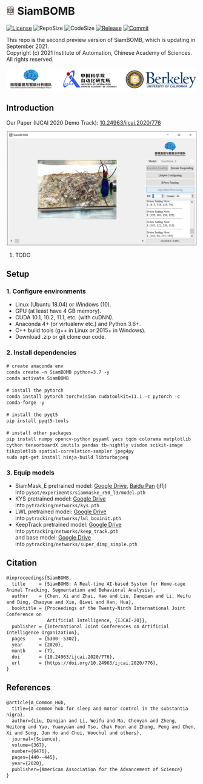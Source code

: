 # <img src=".github/README/icon.png" width="22"> SiamBOMB

[![License](https://img.shields.io/github/license/JackieZhai/SiamBOMB)](https://github.com/JackieZhai/SiamBOMB/blob/20210919/LICENSE)
![RepoSize](https://img.shields.io/github/repo-size/JackieZhai/SiamBOMB)
![CodeSize](https://img.shields.io/github/languages/code-size/JackieZhai/SiamBOMB)
[![Release](https://img.shields.io/github/v/release/JackieZhai/SiamBOMB?include_prereleases&sort=semver)](https://github.com/JackieZhai/SiamBOMB/releases)
[![Commit](https://img.shields.io/github/last-commit/JackieZhai/SiamBOMB)](https://github.com/JackieZhai/SiamBOMB/commits/20210919)

This repo is the second preview version of SiamBOMB, which is updating in September 2021.\
Copyright \(c\) 2021 Institute of Automation, Chinese Academy of Sciences. 
All rights reserved.
<p align="center"><img src=".github/README/affiliation.png" width="500"></p>

## Introduction
Our Paper (IJCAI 2020 Demo Track): [10.24963/ijcai.2020/776](https://www.ijcai.org/Proceedings/2020/0776.pdf)

<p align="center"><img src=".github/README/demo.png" width="500"></p>

1. TODO

## Setup
### 1. Configure environments
* Linux (Ubuntu 18.04) or Windows (10).
* GPU (at least have 4 GB memory).
* CUDA 10.1, 10.2, 11.1, etc. (with cuDNN).
* Anaconda 4+ (or virtualenv etc.) and Python 3.6+.
* C++ build tools (g++ in Linux or 2015+ in Windows).
* Download .zip or git clone our code.
### 2. Install dependencies
```Shell
# create anaconda env
conda create -n SiamBOMB python=3.7 -y
conda activate SiamBOMB

# install the pytorch
conda install pytorch torchvision cudatoolkit=11.1 -c pytorch -c conda-forge -y

# install the pyqt5
pip install pyqt5-tools

# install other packages
pip install numpy opencv-python pyyaml yacs tqdm colorama matplotlib cython tensorboardX imutils pandas tb-nightly visdom scikit-image
tikzplotlib spatial-correlation-sampler jpeg4py
sudo apt-get install ninja-build libturbojpeg
```
### 3. Equip models
* SiamMask_E pretrained model: [Google Drive](https://drive.google.com/file/d/1VVpCAUJeysyRWdLdfW1IsT3AsQUQvwAU/view), 
[Baidu Pan](https://pan.baidu.com/s/1q64A2jPEWmdj264XrfvhBA) (jffj) \
into `pysot/experiments/siammaske_r50_l3/model.pth`
* KYS pretrained model: [Google Drive](https://drive.google.com/open?id=1nJTBxpuBhN0WGSvG7Zm3yBc9JAC6LnEn)\
into `pytracking/networks/kys.pth`
* LWL pretrained model: [Google Drive](https://drive.google.com/file/d/1aAsj_N1LAMpmmcb1iOxo2z66tJM6MEuM/view?usp=sharing)\
into `pytracking/networks/lwl_boxinit.pth`
* KeepTrack pretrained model: [Google Drive](https://drive.google.com/file/d/1JIhzF1yd1EFbVCKJMakqEjWngthySIS5)\
into `pytracking/networks/keep_track.pth`\
and base model: [Google Drive](https://drive.google.com/file/d/1lzwdeX9HBefQwznMaX5AKAGda7tqeQtg)\
into `pytracking/networks/super_dimp_simple.pth`

## Citation
```
@inproceedings{SiamBOMB,
  title     = {SiamBOMB: A Real-time AI-based System for Home-cage Animal Tracking, Segmentation and Behavioral Analysis},
  author    = {Chen, Xi and Zhai, Hao and Liu, Danqian and Li, Weifu and Ding, Chaoyue and Xie, Qiwei and Han, Hua},
  booktitle = {Proceedings of the Twenty-Ninth International Joint Conference on
               Artificial Intelligence, {IJCAI-20}},
  publisher = {International Joint Conferences on Artificial Intelligence Organization},             
  pages     = {5300--5302},
  year      = {2020},
  month     = {7},
  doi       = {10.24963/ijcai.2020/776},
  url       = {https://doi.org/10.24963/ijcai.2020/776},
}
```

## References
```
@article{A_Common_Hub,
  title={A common hub for sleep and motor control in the substantia nigra},
  author={Liu, Danqian and Li, Weifu and Ma, Chenyan and Zheng, Weitong and Yao, Yuanyuan and Tso, Chak Foon and Zhong, Peng and Chen, Xi and Song, Jun Ho and Choi, Woochul and others},
  journal={Science},
  volume={367},
  number={6476},
  pages={440--445},
  year={2020},
  publisher={American Association for the Advancement of Science}
}
```
